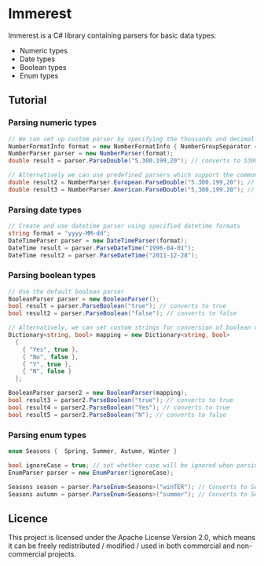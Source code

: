 # Immerest

Immerest is a C# library containing parsers for basic data types:
* Numeric types
* Date types
* Boolean types
* Enum types

## Tutorial

### Parsing numeric types

```cs
// We can set up custom parser by specifying the thousands and decimal separators
NumberFormatInfo format = new NumberFormatInfo { NumberGroupSeparator = ".", NumberDecimalSeparator = "," };
NumberParser parser = new NumberParser(format);
double result = parser.ParseDouble("5.300.199,20"); // converts to 5300199.20

// Alternatively we can use predefined parsers which support the common European and American number formats
double result2 = NumberParser.European.ParseDouble("5.300.199,20"); // converts to 5300199.20
double result3 = NumberParser.American.ParseDouble("5,300,199.20"); // converts to 5300199.20
```

### Parsing date types

```cs
// Create and use datetime parser using specified datetime formats 
string format = "yyyy-MM-dd";
DateTimeParser parser = new DateTimeParser(format);
DateTime result = parser.ParseDateTime("1996-04-01");
DateTime result2 = parser.ParseDateTime("2011-12-28");
```

### Parsing boolean types

```cs
// Use the default boolean parser
BooleanParser parser = new BooleanParser();
bool result = parser.ParseBoolean("true"); // converts to true
bool result2 = parser.ParseBoolean("false"); // converts to false

// Alternatively, we can set custom strings for conversion of boolean values
Dictionary<string, bool> mapping = new Dictionary<string, bool>
  {
    { "Yes", true },
    { "No", false },
    { "Y", true },
    { "N", false }
  };

BooleanParser parser2 = new BooleanParser(mapping);
bool result3 = parser2.ParseBoolean("true"); // converts to true
bool result4 = parser2.ParseBoolean("Yes"); // converts to true
bool result5 = parser2.ParseBoolean("N"); // converts to false
```

### Parsing enum types

```cs
enum Seasons {  Spring, Summer, Autumn, Winter }

bool ignoreCase = true; // set whether case will be ignored when parsing enum
EnumParser parser = new EnumParser(ignoreCase);

Seasons season = parser.ParseEnum<Seasons>("winTER"); // Converts to Seasons.Winter
Seasons autumn = parser.ParseEnum<Seasons>("summer"); // Converts to Seasons.Summer
```

## Licence

This project is licensed under the Apache License Version 2.0, which means it can be freely redistributed / modified / used in both commercial and non-commercial projects.

